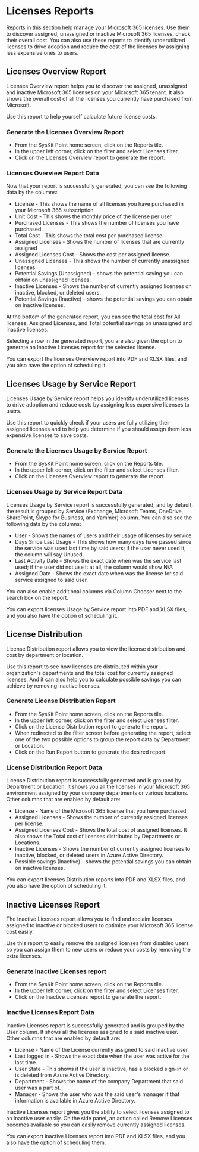 # Licenses Reports

Reports in this section help manage your Microsoft 365 licenses. Use them to discover assigned, unassigned or inactive Microsoft 365 licenses, check their overall cost. You can also use these reports to identify underutilized licenses to drive adoption and reduce the cost of the licenses by assigning less expensive ones to users.

## Licenses Overview Report

Licenses Overview report helps you to discover the assigned, unassigned and inactive Microsoft 365 licenses on your Microsoft 365 tenant. It also shows the overall cost of all the licenses you currently have purchased from Microsoft. 

Use this report to help yourself calculate future license costs.

### Generate the Licenses Overview Report

- From the SysKit Point home screen, click on the Reports tile.
- In the upper left corner, click on the filter and select Licenses filter.
- Click on the Licenses Overview report to generate the report.

### Licenses Overview Report Data

Now that your report is successfully generated, you can see the following data by the columns:

- License - This shows the name of all licenses you have purchased in your Microsoft 365 subscription.
- Unit Cost - This shows the monthly price of the license per user
- Purchased Licenses - This shows the number of licenses you have purchased.
- Total Cost - This shows the total cost per purchased license.
- Assigned Licenses - Shows the number of licenses that are currently assigned
- Assigned Licenses Cost - Shows the cost per assigned license.
- Unassigned Licenses - This shows the number of currently unassigned licenses.
- Potential Savings (Unassigned) - shows the potential saving you can obtain on unassigned licenses.
- Inactive Licenses - Shows the number of currently assigned licenses on inactive, blocked, or deleted users.
- Potential Savings (Inactive) - shows the potential savings you can obtain on inactive licenses.

At the bottom of the generated report, you can see the total cost for All licenses, Assigned Licenses, and Total potential savings on unassigned and inactive licenses. 

Selecting a row in the generated report, you are also given the option to generate an Inactive Licenses report for the selected license.

You can export the licenses Overview report into PDF and XLSX files, and you also have the option of scheduling it.

## Licenses Usage by Service Report

Licenses Usage by Service report helps you identify underutilized licenses to drive adoption and reduce costs by assigning less expensive licenses to users. 

Use this report to quickly check if your users are fully utilizing their assigned licenses and to help you determine if you should assign them less expensive licenses to save costs.

### Generate the Licenses Usage by Service Report

- From the SysKit Point home screen, click on the Reports tile.
- In the upper left corner, click on the filter and select Licenses filter.
- Click on the Licenses Overview report to generate the report.

### Licenses Usage by Service Report Data

Licenses Usage by Service report is successfully generated, and by default, the result is grouped by Service (Exchange, Microsoft Teams, OneDrive, SharePoint, Skype for Business, and Yammer) column. You can also see the following data by the columns:

- User - Shows the names of users and their usage of licenses by service
- Days Since Last Usage - This shows how many days have passed since the service was used last time by said users; if the user never used it, the column will say Unused.
- Last Activity Date - Shows the exact date when was the service last used; if the user did not use it at all, the column would show N/A
- Assigned Date - Shows the exact date when was the license for said service assigned to said user.

You can also enable additional columns via Column Chooser next to the search box on the report.

You can export licenses Usage by Service report into PDF and XLSX files, and you also have the option of scheduling it.

## License Distribution

License Distribution report allows you to view the license distribution and cost by department or location. 

Use this report to see how licenses are distributed within your organization's departments and the total cost for currently assigned licenses. And it can also help you to calculate possible savings you can achieve by removing inactive licenses.

### Generate License Distribution Report

- From the SysKit Point home screen, click on the Reports tile.
- In the upper left corner, click on the filter and select Licenses filter.
- Click on the License Distribution report to generate the report.
- When redirected to the filter screen before generating the report, select one of the two possible options to group the report data by Department or Location.
- Click on the Run Report button to generate the desired report.

### License Distribution Report Data

License Distribution report is successfully generated and is grouped by Department or Location. It shows you all the licenses in your Microsoft 365 environment assigned by your company departments or various locations.
Other columns that are enabled by default are:

- License - Name of the Microsoft 365 license that you have purchased
- Assigned Licenses - Shows the number of currently assigned licenses per license.
- Assigned Licenses Cost - Shows the total cost of assigned licenses. It also shows the Total cost of licenses distributed by Departments or Locations.
- Inactive Licenses - Shows the number of currently assigned licenses to inactive, blocked, or deleted users in Azure Active Directory.
- Possible savings (Inactive) - shows the potential savings you can obtain on inactive licenses.

You can export licenses Distribution reports into PDF and XLSX files, and you also have the option of scheduling it.

## Inactive Licenses Report

The Inactive Licenses report allows you to find and reclaim licenses assigned to inactive or blocked users to optimize your Microsoft 365 license cost easily.

Use this report to easily remove the assigned licenses from disabled users so you can assign them to new users or reduce your costs by removing the extra licenses.

### Generate Inactive Licenses report

- From the SysKit Point home screen, click on the Reports tile.
- In the upper left corner, click on the filter and select Licenses filter.
- Click on the Inactive Licenses report to generate the report.

### Inactive Licenses Report Data

Inactive Licenses report is successfully generated and is grouped by the User column. It shows all the licenses assigned to a said inactive user. Other columns that are enabled by default are:

- License - Name of the License currently assigned to said inactive user.
- Last logged in - Shows the exact date when the user was active for the last time.
- User State - This shows if the user is inactive, has a blocked sign-in or is deleted from Azure Active Directory.
- Department - Shows the name of the company Department that said user was a part of.
- Manager - Shows the user who was the said user's manager if that information is available in Azure Active Directory.

Inactive Licenses report gives you the ability to select licenses assigned to an inactive user easily. On the side panel, an action called Remove Licenses becomes available so you can easily remove currently assigned licenses.

You can export inactive Licenses report into PDF and XLSX files, and you also have the option of scheduling them.